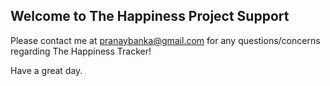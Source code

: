 ## Welcome to The Happiness Project Support

Please contact me at pranaybanka@gmail.com for any questions/concerns regarding The Happiness Tracker!

Have a great day.
